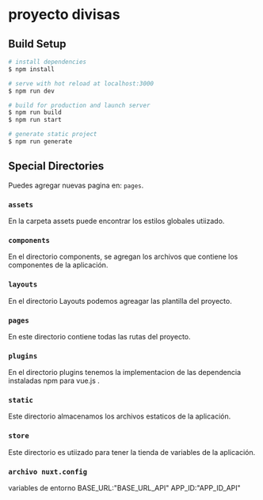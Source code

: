 # proyecto divisas

## Build Setup

```bash
# install dependencies
$ npm install

# serve with hot reload at localhost:3000
$ npm run dev

# build for production and launch server
$ npm run build
$ npm run start

# generate static project
$ npm run generate
```

## Special Directories

Puedes agregar nuevas pagina en: `pages`.

### `assets`

En la carpeta assets puede encontrar los estilos globales utiizado.

### `components`

En el directorio components, se agregan los archivos que contiene los componentes de la aplicación.

### `layouts`

En el directorio Layouts podemos agreagar las plantilla del proyecto.


### `pages`

En este directorio contiene todas las rutas del proyecto. 

### `plugins`

En el directorio plugins tenemos la implementacion de las dependencia instaladas npm para vue.js .

### `static`

Este directorio almacenamos los archivos estaticos de la aplicación.

### `store`

Este directorio es utiizado para tener la tienda de variables de la aplicación.

### `archivo nuxt.config`

variables de entorno BASE_URL:"BASE_URL_API" APP_ID:"APP_ID_API"
